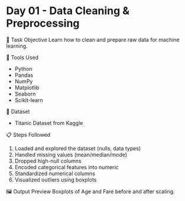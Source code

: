 # Day 01 - Data Cleaning & Preprocessing

📌 Task Objective
Learn how to clean and prepare raw data for machine learning.

🧰 Tools Used
- Python
- Pandas
- NumPy
- Matplotlib
- Seaborn
- Scikit-learn

📂 Dataset
- Titanic Dataset from Kaggle

📋 Steps Followed
1. Loaded and explored the dataset (nulls, data types)
2. Handled missing values (mean/median/mode)
3. Dropped high-null columns
4. Encoded categorical features into numeric
5. Standardized numerical columns
6. Visualized outliers using boxplots

🖼️ Output Preview
Boxplots of Age and Fare before and after scaling.

